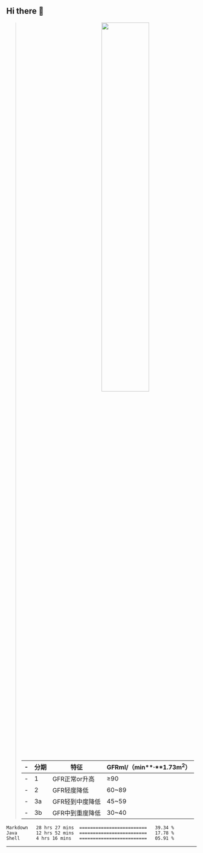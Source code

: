 ## Hi there 👋

[<img align="right" width="50%" src="https://github-readme-stats-ouuan.vercel.app/api?username=nine0703&theme=dark&show_icons=true">](https://metrics.lecoq.io/nine0703?template=classic)

>-| 分期  | 特征  | GFRml/（min**·**1.73m<sup>2</sup>） | 
>-| --- | --- | --- | 
>-| 1   | GFR正常or升高 | ≥90 |
>-| 2   | GFR轻度降低 | 60~89 |
>-| 3a  | GFR轻到中度降低 | 45~59 |
>-| 3b  | GFR中到重度降低 | 30~40 |

<!--START_SECTION:waka-->
```text
Markdown   28 hrs 27 mins  =========================   39.34 % 
Java       12 hrs 52 mins  =========================   17.78 % 
Shell      4 hrs 16 mins   =========================   05.91 % 
```
<!--END_SECTION:waka-->

---
